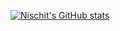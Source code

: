 [![Nischit's GitHub stats](https://github-readme-stats.vercel.app/api?username=njsm8)](https://github.com/njsm8/github-readme-stats)
